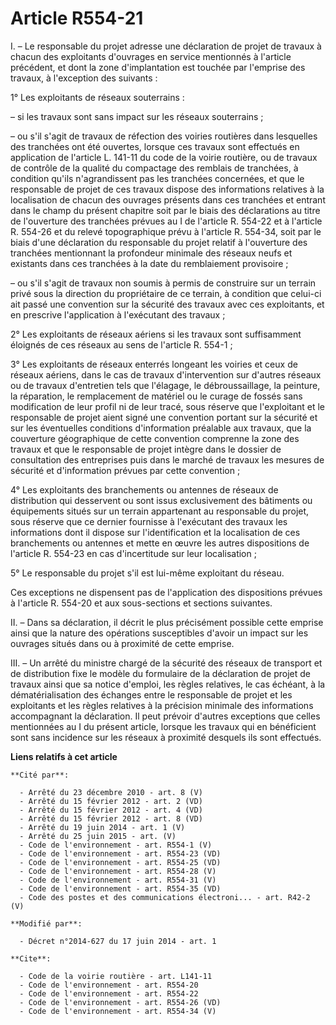 # Article R554-21

I. – Le responsable du projet adresse une déclaration de projet de travaux à chacun des exploitants d'ouvrages en service
mentionnés à l'article précédent, et dont la zone d'implantation est touchée par l'emprise des travaux, à l'exception des
suivants : 

1° Les exploitants de réseaux souterrains : 

– si les travaux sont sans impact sur les réseaux souterrains ; 

– ou s'il s'agit de travaux de réfection des voiries routières dans lesquelles des tranchées ont été ouvertes, lorsque ces
travaux sont effectués en application de l'article L. 141-11 du code de la voirie routière, ou de travaux de contrôle de la
qualité du compactage des remblais de tranchées, à condition qu'ils n'agrandissent pas les tranchées concernées, et que le
responsable de projet de ces travaux dispose des informations relatives à la localisation de chacun des ouvrages présents
dans ces tranchées et entrant dans le champ du présent chapitre soit par le biais des déclarations au titre de l'ouverture
des tranchées prévues au I de l'article R. 554-22 et à l'article R. 554-26 et du relevé topographique prévu à l'article R.
554-34, soit par le biais d'une déclaration du responsable du projet relatif à l'ouverture des tranchées mentionnant la
profondeur minimale des réseaux neufs et existants dans ces tranchées à la date du remblaiement provisoire ; 

– ou s'il s'agit de travaux non soumis à permis de construire sur un terrain privé sous la direction du propriétaire de ce
terrain, à condition que celui-ci ait passé une convention sur la sécurité des travaux avec ces exploitants, et en prescrive
l'application à l'exécutant des travaux ; 

2° Les exploitants de réseaux aériens si les travaux sont suffisamment éloignés de ces réseaux au sens de l'article R.
554-1 ; 

3° Les exploitants de réseaux enterrés longeant les voiries et ceux de réseaux aériens, dans le cas de travaux d'intervention
sur d'autres réseaux ou de travaux d'entretien tels que l'élagage, le débroussaillage, la peinture, la réparation, le
remplacement de matériel ou le curage de fossés sans modification de leur profil ni de leur tracé, sous réserve que
l'exploitant et le responsable de projet aient signé une convention portant sur la sécurité et sur les éventuelles conditions
d'information préalable aux travaux, que la couverture géographique de cette convention comprenne la zone des travaux et que
le responsable de projet intègre dans le dossier de consultation des entreprises puis dans le marché de travaux les mesures
de sécurité et d'information prévues par cette convention ; 

4° Les exploitants des branchements ou antennes de réseaux de distribution qui desservent ou sont issus exclusivement des
bâtiments ou équipements situés sur un terrain appartenant au responsable du projet, sous réserve que ce dernier fournisse à
l'exécutant des travaux les informations dont il dispose sur l'identification et la localisation de ces branchements ou
antennes et mette en œuvre les autres dispositions de l'article R. 554-23 en cas d'incertitude sur leur localisation ; 

5° Le responsable du projet s'il est lui-même exploitant du réseau. 

Ces exceptions ne dispensent pas de l'application des dispositions prévues à l'article R. 554-20 et aux sous-sections et
sections suivantes. 

II. – Dans sa déclaration, il décrit le plus précisément possible cette emprise ainsi que la nature des opérations
susceptibles d'avoir un impact sur les ouvrages situés dans ou à proximité de cette emprise. 

III. – Un arrêté du ministre chargé de la sécurité des réseaux de transport et de distribution fixe le modèle du formulaire
de la déclaration de projet de travaux ainsi que sa notice d'emploi, les règles relatives, le cas échéant, à la
dématérialisation des échanges entre le responsable de projet et les exploitants et les règles relatives à la précision
minimale des informations accompagnant la déclaration. Il peut prévoir d'autres exceptions que celles mentionnées au I du
présent article, lorsque les travaux qui en bénéficient sont sans incidence sur les réseaux à proximité desquels ils sont
effectués.

**Liens relatifs à cet article**

	**Cité par**:

	  - Arrêté du 23 décembre 2010 - art. 8 (V)
	  - Arrêté du 15 février 2012 - art. 2 (VD)
	  - Arrêté du 15 février 2012 - art. 4 (VD)
	  - Arrêté du 15 février 2012 - art. 8 (VD)
	  - Arrêté du 19 juin 2014 - art. 1 (V)
	  - Arrêté du 25 juin 2015 - art. (V)
	  - Code de l'environnement - art. R554-1 (V)
	  - Code de l'environnement - art. R554-23 (VD)
	  - Code de l'environnement - art. R554-25 (VD)
	  - Code de l'environnement - art. R554-28 (V)
	  - Code de l'environnement - art. R554-31 (V)
	  - Code de l'environnement - art. R554-35 (VD)
	  - Code des postes et des communications électroni... - art. R42-2 (V)

	**Modifié par**:

	  - Décret n°2014-627 du 17 juin 2014 - art. 1

	**Cite**:

	  - Code de la voirie routière - art. L141-11
	  - Code de l'environnement - art. R554-20
	  - Code de l'environnement - art. R554-22
	  - Code de l'environnement - art. R554-26 (VD)
	  - Code de l'environnement - art. R554-34 (V)

